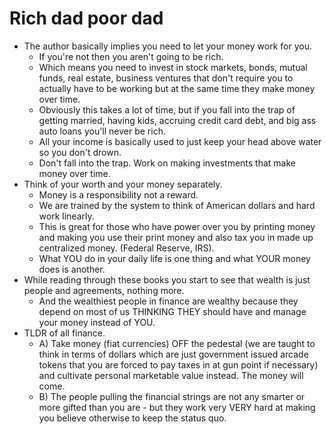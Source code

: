 # Rich dad poor dad

* The author basically implies you need to let your money work for you.
  * If you're not then you aren't going to be rich.
  * Which means you need to invest in stock markets, bonds, mutual funds, real estate, business ventures that don't require you to actually have to be working but at the same time they make money over time.
  * Obviously this takes a lot of time, but if you fall into the trap of getting married, having kids, accruing credit card debt, and big ass auto loans you'll never be rich.
  * All your income is basically used to just keep your head above water so you don't drown.
  * Don't fall into the trap. Work on making investments that make money over time.
* Think of your worth and your money separately.
  * Money is a responsibility not a reward.
  * We are trained by the system to think of American dollars and hard work linearly.
  * This is great for those who have power over you by printing money and making you use their print money and also tax you in made up centralized money. (Federal Reserve, IRS).
  * What YOU do in your daily life is one thing and what YOUR money does is another.
* While reading through these books you start to see that wealth is just people and agreements, nothing more.
  * And the wealthiest people in finance are wealthy because they depend on most of us THINKING THEY should have and manage your money instead of YOU.
* TLDR of all finance.
  * A) Take money (fiat currencies) OFF the pedestal (we are taught to think in terms of dollars which are just government issued arcade tokens that you are forced to pay taxes in at gun point if necessary) and cultivate personal marketable value instead. The money will come.
  * B) The people pulling the financial strings are not any smarter or more gifted than you are - but they work very VERY hard at making you believe otherwise to keep the status quo.
